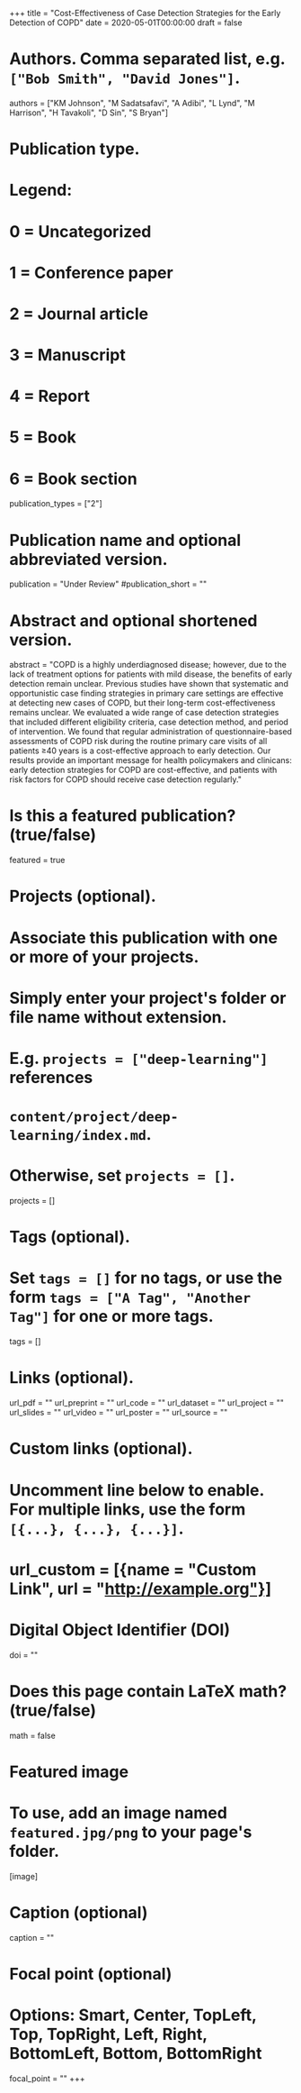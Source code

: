 +++
title = "Cost-Effectiveness of Case Detection Strategies for the Early Detection of COPD"
date = 2020-05-01T00:00:00
draft = false

# Authors. Comma separated list, e.g. `["Bob Smith", "David Jones"]`.
authors = ["KM Johnson", "M Sadatsafavi", "A Adibi", "L Lynd", "M Harrison", "H Tavakoli", "D Sin", "S Bryan"]

# Publication type.
# Legend:
# 0 = Uncategorized
# 1 = Conference paper
# 2 = Journal article
# 3 = Manuscript
# 4 = Report
# 5 = Book
# 6 = Book section
publication_types = ["2"]

# Publication name and optional abbreviated version.
publication = "Under Review"
#publication_short = ""

# Abstract and optional shortened version.
abstract = "COPD is a highly underdiagnosed disease; however, due to the lack of treatment options for patients with mild disease, the benefits of early detection remain unclear. Previous studies have shown that systematic and opportunistic case finding strategies in primary care settings are effective at detecting new cases of COPD, but their long-term cost-effectiveness remains unclear. We evaluated a wide range of case detection strategies that included different eligibility criteria, case detection method, and period of intervention. We found that regular administration of questionnaire-based assessments of COPD risk during the routine primary care visits of all patients ≥40 years is a cost-effective approach to early detection. Our results provide an important message for health policymakers and clinicans: early detection strategies for COPD are cost-effective, and patients with risk factors for COPD should receive case detection regularly."

# Is this a featured publication? (true/false)
featured = true

# Projects (optional).
#   Associate this publication with one or more of your projects.
#   Simply enter your project's folder or file name without extension.
#   E.g. `projects = ["deep-learning"]` references 
#   `content/project/deep-learning/index.md`.
#   Otherwise, set `projects = []`.
projects = []

# Tags (optional).
#   Set `tags = []` for no tags, or use the form `tags = ["A Tag", "Another Tag"]` for one or more tags.
tags = []

# Links (optional).
url_pdf = ""
url_preprint = ""
url_code = ""
url_dataset = ""
url_project = ""
url_slides = ""
url_video = ""
url_poster = ""
url_source = ""

# Custom links (optional).
#   Uncomment line below to enable. For multiple links, use the form `[{...}, {...}, {...}]`.
# url_custom = [{name = "Custom Link", url = "http://example.org"}]

# Digital Object Identifier (DOI)
doi = ""

# Does this page contain LaTeX math? (true/false)
math = false

# Featured image
# To use, add an image named `featured.jpg/png` to your page's folder. 
[image]
  # Caption (optional)
  caption = ""

  # Focal point (optional)
  # Options: Smart, Center, TopLeft, Top, TopRight, Left, Right, BottomLeft, Bottom, BottomRight
  focal_point = ""
+++

